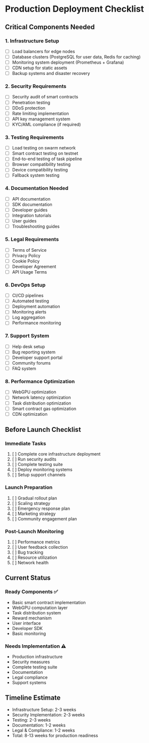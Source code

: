# Production Deployment Checklist

## Critical Components Needed

### 1. Infrastructure Setup
- [ ] Load balancers for edge nodes
- [ ] Database clusters (PostgreSQL for user data, Redis for caching)
- [ ] Monitoring system deployment (Prometheus + Grafana)
- [ ] CDN setup for static assets
- [ ] Backup systems and disaster recovery

### 2. Security Requirements
- [ ] Security audit of smart contracts
- [ ] Penetration testing
- [ ] DDoS protection
- [ ] Rate limiting implementation
- [ ] API key management system
- [ ] KYC/AML compliance (if required)

### 3. Testing Requirements
- [ ] Load testing on swarm network
- [ ] Smart contract testing on testnet
- [ ] End-to-end testing of task pipeline
- [ ] Browser compatibility testing
- [ ] Device compatibility testing
- [ ] Fallback system testing

### 4. Documentation Needed
- [ ] API documentation
- [ ] SDK documentation
- [ ] Developer guides
- [ ] Integration tutorials
- [ ] User guides
- [ ] Troubleshooting guides

### 5. Legal Requirements
- [ ] Terms of Service
- [ ] Privacy Policy
- [ ] Cookie Policy
- [ ] Developer Agreement
- [ ] API Usage Terms

### 6. DevOps Setup
- [ ] CI/CD pipelines
- [ ] Automated testing
- [ ] Deployment automation
- [ ] Monitoring alerts
- [ ] Log aggregation
- [ ] Performance monitoring

### 7. Support System
- [ ] Help desk setup
- [ ] Bug reporting system
- [ ] Developer support portal
- [ ] Community forums
- [ ] FAQ system

### 8. Performance Optimization
- [ ] WebGPU optimization
- [ ] Network latency optimization
- [ ] Task distribution optimization
- [ ] Smart contract gas optimization
- [ ] CDN optimization

## Before Launch Checklist

### Immediate Tasks
1. [ ] Complete core infrastructure deployment
2. [ ] Run security audits
3. [ ] Complete testing suite
4. [ ] Deploy monitoring systems
5. [ ] Setup support channels

### Launch Preparation
1. [ ] Gradual rollout plan
2. [ ] Scaling strategy
3. [ ] Emergency response plan
4. [ ] Marketing strategy
5. [ ] Community engagement plan

### Post-Launch Monitoring
1. [ ] Performance metrics
2. [ ] User feedback collection
3. [ ] Bug tracking
4. [ ] Resource utilization
5. [ ] Network health

## Current Status

### Ready Components ✅
- Basic smart contract implementation
- WebGPU computation layer
- Task distribution system
- Reward mechanism
- User interface
- Developer SDK
- Basic monitoring

### Needs Implementation ⚠️
- Production infrastructure
- Security measures
- Complete testing suite
- Documentation
- Legal compliance
- Support systems

## Timeline Estimate
- Infrastructure Setup: 2-3 weeks
- Security Implementation: 2-3 weeks
- Testing: 2-3 weeks
- Documentation: 1-2 weeks
- Legal & Compliance: 1-2 weeks
- Total: 8-13 weeks for production readiness
